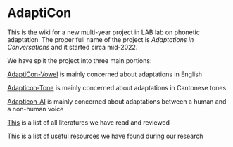 # AdaptiCon
This is the wiki for a new multi-year project in LAB lab on phonetic adaptation. The proper full name of the project is *Adaptations in Conversations* and it started circa mid-2022.

We have split the project into three main portions:

[AdaptiCon-Vowel](https://github.com/SFU-LAB/adapticon/blob/51120e74e563fe5a75c80b80bad93ad7d5329a07/adapticon-vowel.md) is mainly concerned about adaptations in English

[Adapticon-Tone](https://github.com/SFU-LAB/adapticon/blob/51120e74e563fe5a75c80b80bad93ad7d5329a07/adapticon-tone.md) is mainly concerned about adaptations in Cantonese tones

[Adapticon-AI](https://github.com/SFU-LAB/adapticon/blob/51120e74e563fe5a75c80b80bad93ad7d5329a07/adapticon-ai.md) is mainly concerned about adaptations between a human and a non-human voice

[This](https://github.com/SFU-LAB/adapticon/tree/main/Papers) is a list of all literatures we have read and reviewed

[This](https://github.com/SFU-LAB/adapticon/blob/51120e74e563fe5a75c80b80bad93ad7d5329a07/Useful%20Resources.md) is a list of useful resources we have found during our research
